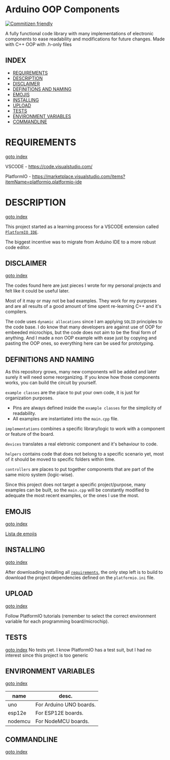 
# Arduino OOP Components

[![Commitizen friendly](https://img.shields.io/badge/commitizen-friendly-brightgreen.svg)](http://commitizen.github.io/cz-cli/)

A fully functional code library with many implementations of electronic components to ease readability and modifications for future changes. Made with C++ OOP with .h-only files 

## INDEX

* [REQUIREMENTS](#requirements)
* [DESCRIPTION](#description)
* [DISCLAIMER](#disclaimer)
* [DEFINITIONS AND NAMING](#definitions-and-names)
* [EMOJIS](#emojis)
* [INSTALLING](#installing)
* [UPLOAD](#running)
* [TESTS](#tests)
* [ENVIRONMENT VARIABLES](#environment-variables)
* [COMMANDLINE](#commandline)

# REQUIREMENTS 
[goto index](#index)

VSCODE - https://code.visualstudio.com/

PlatformIO - https://marketplace.visualstudio.com/items?itemName=platformio.platformio-ide


# DESCRIPTION 
[goto index](#index)

This project started as a learning process for a VSCODE extension called [`PlatformIO IDE`](https://marketplace.visualstudio.com/items?itemName=platformio.platformio-ide).

The biggest incentive was to migrate from Arduino IDE to a more robust code editor. 

## DISCLAIMER
[goto index](#index)

The codes found here are just pieces I wrote for my personal projects and felt like it could be useful later.

Most of it may or may not be bad examples. They work for my purposes and are all results of a good amount of time spent re-learning C++ and it's compilers.

The code uses `dynamic allocations` since I am applying `SOLID` principles to the code base. 
I do know that many developers are against use of OOP for embeeded microchips, but the code does not aim to be the final form of anything. And I made a non OOP example with ease just by copying and pasting the OOP ones, so everything here can be used for prototyping.

## DEFINITIONS AND NAMING

As this repository grows, many new components will be added and later surely it will need some reorganizing.
If you know how those components works, you can build the circuit by yourself.

`example classes` are the place to put your own code, it is just for organization purposes.
- Pins are always defined inside the `example classes` for the simplicity of readability.
- All examples are instantiated into the `main.cpp` file.

`implementations` combines a specific library/logic to work with a component or feature of the board.

`devices` translates a real eletronic component and it's behaviour to code.

`helpers` contains code that does not belong to a specific scenario yet, most of it should be moved to specific folders within time.

`controllers` are places to put together components that are part of the same micro system (logic-wise).


Since this project does not target a specific project/purpose, many examples can be built, so the `main.cpp` will be constantly modified to adequate the most recent examples, or the ones I use the most.


## EMOJIS 
[goto index](#index)

[Lista de emojis](https://emojis.github.io/index.html)


## INSTALLING
[goto index](#index)

After downloading  installing all [`requirements`](#requirements), the only step left is to build to download the project dependencies defined on the `platformio.ini` file.

## UPLOAD
[goto index](#index)

Follow PlatformIO tutorials (remember to select the correct environment variable for each programming board/microchip).

## TESTS
[goto index](#index)
No tests yet. I know PlatformIO has a test suit, but I had no interest since this project is too generic

## ENVIRONMENT VARIABLES
[goto index](#index)

|name|desc.|
|---|---|
|uno|For Arduino UNO boards.|
|esp12e|For ESP12E boards.|
|nodemcu|For NodeMCU boards.|

## COMMANDLINE
[goto index](#index)
